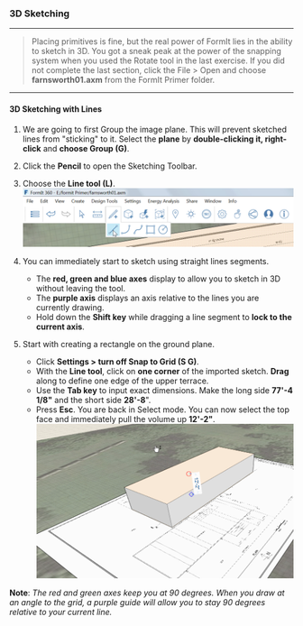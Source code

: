 ### 3D Sketching
---
>Placing primitives is fine, but the real power of FormIt lies in the
ability to sketch in 3D. You got a sneak peak at the power of the
snapping system when you used the Rotate tool in the last exercise.
If you did not complete the last section, click the File &gt; Open and
choose **farnsworth01.axm** from the FormIt Primer folder.

---

#### 3D Sketching with Lines

1. We are going to first Group the image plane. This will prevent sketched lines from "sticking" to it. Select the **plane** by **double-clicking it, right-click** and **choose Group (G)**.

2. Click the **Pencil** to open the Sketching Toolbar.

3. Choose the **Line tool (L)**. ![](./images/b73dbf13-d655-42fa-ae12-164e8bda28ad.png)

4. You can immediately start to sketch using straight lines segments.
    - The **red, green and blue axes** display to allow you to sketch in 3D without leaving the tool.
    - The **purple axis** displays an axis relative to the lines you are currently drawing.
    - Hold down the **Shift key** while dragging a line segment to **lock to the current axis**.
 
5. Start with creating a rectangle on the ground plane.
    - Click **Settings &gt; turn off Snap to Grid (S G)**.
    - With the **Line tool**, click on **one corner** of the imported sketch. **Drag** along to define one edge of the upper terrace.
    - Use the **Tab key** to input exact dimensions. Make the long side **77'-4 1/8"** and the short side **28'-8**".
    - Press **Esc**. You are back in Select mode. You can now select the top face and immediately pull the volume up **12'-2"**. ![](./images/bba6b093-7e05-4a92-b792-1601dbf26ecc.png)

**Note**: *The red and green axes keep you at 90 degrees. When you draw
at an angle to the grid, a purple guide will allow you to stay 90
degrees relative to your current line.*
